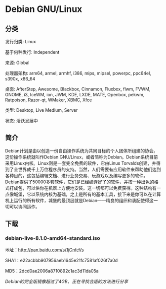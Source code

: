 # Debian GNU/Linux

## 分类

发行归类: Linux

基于何种发行: Independent

来源: Global

处理器架构: arm64, armel, armhf, i386, mips, mipsel, powerpc, ppc64el, s390x, x86_64

桌面: AfterStep, Awesome, Blackbox, Cinnamon, Fluxbox, flwm, FVWM, GNOME, i3, IceWM, ion, JWM, KDE, LXDE, MATE, Openbox, pekwm, Ratpoison, Razor-qt, WMaker, XBMC, Xfce

类型: Desktop, Live Medium, Server

状态: 活跃发展中

## 简介

Debian计划是由以创造一份自由操作系统为共同目标的个人团体所组建的协会。这份操作系统就叫作Debian GNU/Linux，或者简称为Debian。Debian系统目前采用Linux内核。Linux则是一套完全免费的软件，它由Linus Torvalds创建，并得到了全世界成千上万位程序员的支持。当然，人们需要有应用软件来帮助他们达到各种目的，这包括编辑文档、进行业务交易、玩游戏以及编写更多的软件。Debian提供了50000多套软件，它们是已经编译好了的软件，并按一种出色的格式打成包，可以供你在机器上方便地安装。这一切都可以免费获得。这种结构有一点像城堡，它以系统内核为基础，之上是所有的基本工具，接下来是你可以在计算机上运行的所有软件，城堡的最顶层就是Debian――精良的组织和装配使得这一切可以协同运作。

## 下载

### debian-live-8.1.0-amd64-standard.iso

地址：http://pan.baidu.com/s/1jGnfeVs

SHA1：e22acbbb907956aeb1645e21fc7581af026f7a0d

MD5：2dcd0ae2006a8710892c1ac3d11da05a

*Debian的完全版镜像超过了4GB，正在寻找合适的方法进行分享*